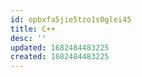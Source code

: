 ```yaml
---
id: opbxfa5jie5tzo1s0glei45
title: C++
desc: ''
updated: 1682484483225
created: 1682484483225
---
```

